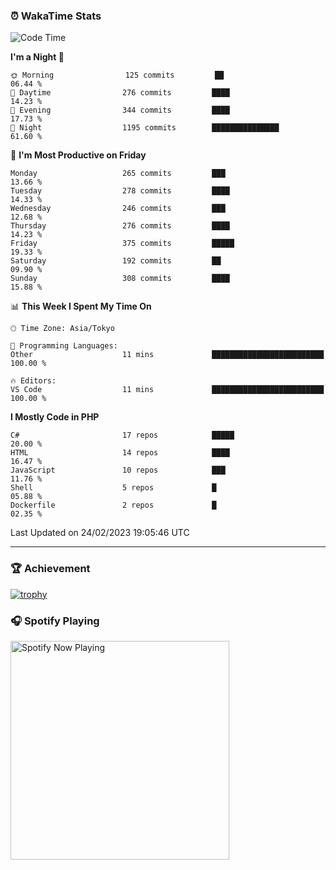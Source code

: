 ### ⏰ WakaTime Stats


<!--START_SECTION:waka-->
![Code Time](http://img.shields.io/badge/Code%20Time-512%20hrs%2033%20mins-blue)

**I'm a Night 🦉** 

```text
🌞 Morning                125 commits         ██                          06.44 % 
🌆 Daytime                276 commits         ████                        14.23 % 
🌃 Evening                344 commits         ████                        17.73 % 
🌙 Night                  1195 commits        ███████████████             61.60 % 
```
📅 **I'm Most Productive on Friday** 

```text
Monday                   265 commits         ███                         13.66 % 
Tuesday                  278 commits         ████                        14.33 % 
Wednesday                246 commits         ███                         12.68 % 
Thursday                 276 commits         ████                        14.23 % 
Friday                   375 commits         █████                       19.33 % 
Saturday                 192 commits         ██                          09.90 % 
Sunday                   308 commits         ████                        15.88 % 
```


📊 **This Week I Spent My Time On** 

```text
🕑︎ Time Zone: Asia/Tokyo

💬 Programming Languages: 
Other                    11 mins             █████████████████████████   100.00 % 

🔥 Editors: 
VS Code                  11 mins             █████████████████████████   100.00 % 
```

**I Mostly Code in PHP** 

```text
C#                       17 repos            █████                       20.00 % 
HTML                     14 repos            ████                        16.47 % 
JavaScript               10 repos            ███                         11.76 % 
Shell                    5 repos             █                           05.88 % 
Dockerfile               2 repos             █                           02.35 % 
```




 Last Updated on 24/02/2023 19:05:46 UTC
<!--END_SECTION:waka-->

---

### 🏆 Achievement

[![trophy](https://github-profile-trophy.vercel.app/?username=Slime-hatena&theme=flat&no-bg=true&no-frame=true&column=8)](https://github.com/ryo-ma/github-profile-trophy)

### 🎧 Spotify Playing

[<img src="https://spotify-now-playing-slime-hatena.vercel.app/api/spotify-playing" alt="Spotify Now Playing" width="350" />](https://open.spotify.com/user/slime_hatena)

<!--
**Slime-hatena/Slime-hatena** is a ✨ _special_ ✨ repository because its `README.md` (this file) appears on your GitHub profile.

Here are some ideas to get you started:

- 🔭 I’m currently working on ...
- 🌱 I’m currently learning ...
- 👯 I’m looking to collaborate on ...
- 🤔 I’m looking for help with ...
- 💬 Ask me about ...
- 📫 How to reach me: ...
- 😄 Pronouns: ...
- ⚡ Fun fact: ...
-->
